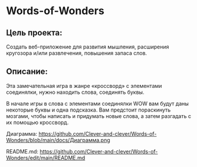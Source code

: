 # Words-of-Wonders
## Цель проекта:
Создать веб-приложение для развития мышления, расширения кругозора и/или развлечения, повышения запаса слов.

## Описание:
Эта замечательная игра в жанре «кроссворд» с элементами соединялки, нужно находить слова, соединять буквы.

В начале игры в слова с элементами соединялки WOW вам будут даны некоторые буквы и одна подсказка. Вам предстоит пораскинуть мозгами, чтобы написать и придумать новые слова, а затем разгадать с их помощью кроссворд.

Диаграмма: https://github.com/Clever-and-clever/Words-of-Wonders/blob/main/docs/Диаграмма.png

README.md: https://github.com/Clever-and-clever/Words-of-Wonders/edit/main/README.md
